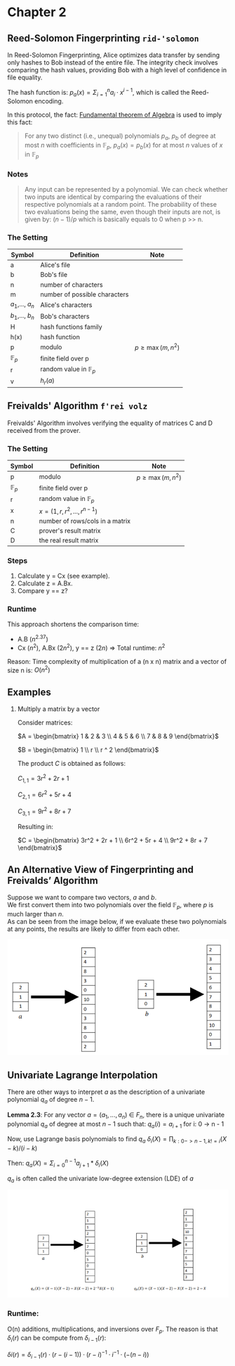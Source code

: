 # Chapter 2

## Reed-Solomon Fingerprinting `rid-'solomon`

In Reed-Solomon Fingerprinting, Alice optimizes data transfer by sending only hashes to Bob instead of the entire file.
The integrity check involves comparing the hash values, providing Bob with a high level of confidence in file equality.

The hash function is:  $p_a(x)= \Sigma^n_{i=1} a_i · x^{i−1}$, which is called the Reed-Solomon encoding.

In this protocol, the fact: [Fundamental theorem of Algebra](../../terms/fundamental_theorem_of_algebra.md) is used to
imply this fact:
> For any two distinct (i.e., unequal) polynomials $p_a$, $p_b$ of degree at most $n$ with coefficients
> in $\mathbb{F}_p$, $p_a(x) = p_b(x)$ for at most $n$ values of $x$ in $\mathbb{F}_p$

### Notes

> Any input can be represented by a polynomial.
> We can check whether two inputs are identical by comparing the evaluations of their respective polynomials at a random
> point.
> The probability of these two evaluations being the same, even though their inputs are not, is given by:
> $(n-1)/p$ which is basically equals to 0 when p >> n.

### The Setting

| Symbol           | Definition                     | Note                |
|------------------|--------------------------------|---------------------|
| a                | Alice's file                   |                     |
| b                | Bob's file                     |                     |
| n                | number of characters           |                     |
| m                | number of possible characters  |                     |
| $a_1$,..., $a_n$ | Alice's characters             |                     |
| $b_1$,..., $b_n$ | Bob's characters               |                     |
| H                | hash functions family          |                     |
| h(x)             | hash function                  |                     |
| p                | modulo                         | $p\geq\max(m, n^2)$ |
| $\mathbb{F}_p$   | finite field over p            |                     |
| r                | random value in $\mathbb{F}_p$ |                     |
| v                | $h_r(a)$                       |                     |

## Freivalds' Algorithm `f'rei volz`

Freivalds' Algorithm involves verifying the equality of matrices C and D received from the prover.

### The Setting

| Symbol         | Definition                      | Note                |
|----------------|---------------------------------|---------------------|
| p              | modulo                          | $p\geq\max(m, n^2)$ |
| $\mathbb{F}_p$ | finite field over p             |                     |
| r              | random value in $\mathbb{F}_p$  |                     |
| x              | $x = (1,r,r^2,...,r^{n-1})$     |                     |
| n              | number of rows/cols in a matrix |                     |
| C              | prover's result matrix          |                     |
| D              | the real result matrix          |                     |

### Steps

1. Calculate y = Cx (see example).
2. Calculate z = A.Bx.
3. Compare y == z?

### Runtime

This approach shortens the comparison time:

- A.B ($n^{2.37}$)
- Cx ($n^2$), A.Bx ($2n^2$), y == z ($2n$) => Total runtime: $n^2$

Reason: Time complexity of multiplication of a (n x n) matrix and a vector of size n is: $O(n^2)$

## Examples

1. Multiply a matrix by a vector

   Consider matrices:

   $`A = \begin{bmatrix} 1 & 2 & 3 \\ 4 & 5 & 6 \\ 7 & 8 & 9 \end{bmatrix}`$

   $`B = \begin{bmatrix} 1 \\ r \\ r ^ 2 \end{bmatrix}`$

   The product $C$ is obtained as follows:

   $C_{1,1} = 3r^2 + 2r + 1$

   $C_{2,1} = 6r^2 + 5r + 4$

   $C_{3,1} = 9r^2 + 8r + 7$

   Resulting in:

   $`C = \begin{bmatrix} 3r^2 + 2r + 1 \\ 6r^2 + 5r + 4 \\ 9r^2 + 8r + 7 \end{bmatrix}`$

## An Alternative View of Fingerprinting and Freivalds’ Algorithm

Suppose we want to compare two vectors, $a$ and $b$.  
We first convert them into two polynomials over the field $\mathbb{F}_p$, where $p$ is much larger than $n$.  
As can be seen from the image below, if we evaluate these two polynomials at any points, the results are likely to
differ from each other.

![Alt text](attachments/2_polynomials.png)

## Univariate Lagrange Interpolation

There are other ways to interpret $a$ as the description of a univariate polynomial $q_a$ of degree $n−1$.

**Lemma 2.3**: For any vector $a = (a_1,...,a_n)$ ∈ $F_n$, there is a unique univariate polynomial $q_a$ of degree at
most $n−1$ such that:
$q_a(i)  = a_{i + 1}$ for i: 0 -> n - 1

Now, use Lagrange basis polynomials to find $q_a$
$δ_i(X) = \prod_{k: 0-> n - 1, k != i} (X - k) / (i - k)$

Then:
$q_a(X) = \Sigma_{i = 0}^{n - 1} a_{j + 1} * δ_i(X)$

$q_a$ is often called the univariate low-degree extension (LDE) of $a$

![Alt text](attachments/LDE.png)

### Runtime:

O(n) additions, multiplications, and inversions over $F_p$.
The reason is that $δ_i(r)$ can be compute from $δ_{i - 1}(r)$:

$δi(r) = δ_{i−1}(r)·(r −(i−1))·(r −i)^{-1}·i^{-1}·(−(n−i))$
